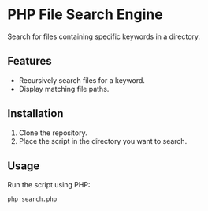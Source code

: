 # PHP File Search Engine

Search for files containing specific keywords in a directory.

## Features
- Recursively search files for a keyword.
- Display matching file paths.

## Installation
1. Clone the repository.
2. Place the script in the directory you want to search.

## Usage
Run the script using PHP:
```bash
php search.php

